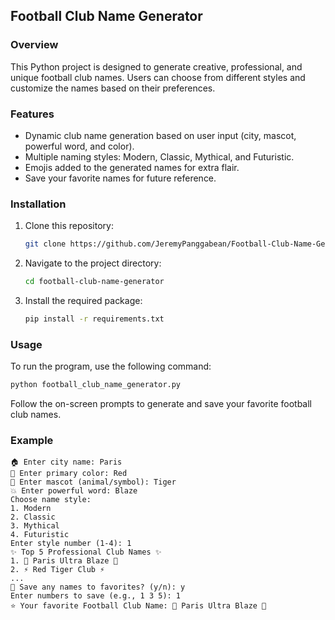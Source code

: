 ## Football Club Name Generator

### Overview

This Python project is designed to generate creative, professional, and unique football club names. Users can choose from different styles and customize the names based on their preferences.

### Features

- Dynamic club name generation based on user input (city, mascot, powerful word, and color).
- Multiple naming styles: Modern, Classic, Mythical, and Futuristic.
- Emojis added to the generated names for extra flair.
- Save your favorite names for future reference.

### Installation

1. Clone this repository:
   ```bash
   git clone https://github.com/JeremyPanggabean/Football-Club-Name-Generator.git
   ```
2. Navigate to the project directory:
   ```bash
   cd football-club-name-generator
   ```
3. Install the required package:
   ```bash
   pip install -r requirements.txt
   ```

### Usage

To run the program, use the following command:

```bash
python football_club_name_generator.py
```

Follow the on-screen prompts to generate and save your favorite football club names.

### Example

```
🏠 Enter city name: Paris
🎨 Enter primary color: Red
🐅 Enter mascot (animal/symbol): Tiger
💥 Enter powerful word: Blaze
Choose name style:
1. Modern
2. Classic
3. Mythical
4. Futuristic
Enter style number (1-4): 1
✨ Top 5 Professional Club Names ✨
1. 🦅 Paris Ultra Blaze 🦅
2. ⚡ Red Tiger Club ⚡
...
💾 Save any names to favorites? (y/n): y
Enter numbers to save (e.g., 1 3 5): 1
⭐ Your favorite Football Club Name: 🦅 Paris Ultra Blaze 🦅
```
